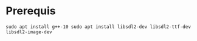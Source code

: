 # Prerequis

    sudo apt install g++-10 sudo apt install libsdl2-dev libsdl2-ttf-dev libsdl2-image-dev
